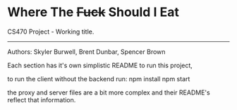 # Where The ~~Fuck~~ Should I Eat
CS470 Project - Working title.

---
Authors: Skyler Burwell, Brent Dunbar, Spencer Brown

Each section has it's own simplistic README to run this project,

to run the client without the backend run:
    npm install
    npm start

the proxy and server files are a bit more complex and their README's reflect that information.